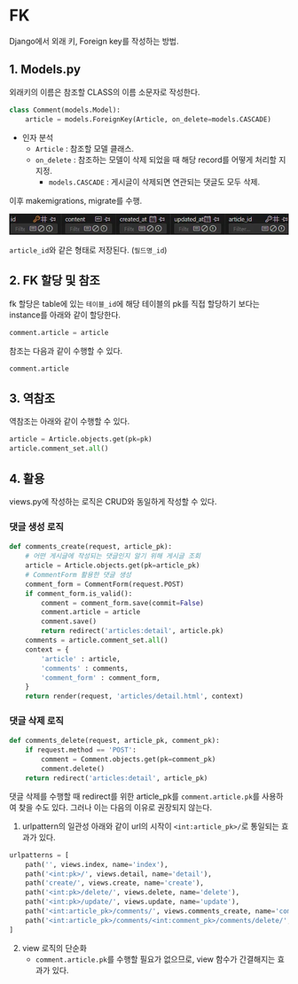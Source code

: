 # FK
Django에서 외래 키, Foreign key를 작성하는 방법.

## 1. Models.py
외래키의 이름은 참조할 CLASS의 이름 소문자로 작성한다.
```python
class Comment(models.Model):
    article = models.ForeignKey(Article, on_delete=models.CASCADE)
```
- 인자 분석
    - `Article` : 참조할 모델 클래스.
    - `on_delete` : 참조하는 모델이 삭제 되었을 때 해당 record를 어떻게 처리할 지 지정.
        - `models.CASCADE` : 게시글이 삭제되면 연관되는 댓글도 모두 삭제.

이후 makemigrations, migrate를 수행.

![alt text](image-6.png)

`article_id`와 같은 형태로 저장된다. (`필드명_id`)

## 2. FK 할당 및 참조
fk 할당은 table에 있는 `테이블_id`에 해당 테이블의 pk를 직접 할당하기 보다는 instance를 아래와 같이 할당한다.
```python
comment.article = article
```

참조는 다음과 같이 수행할 수 있다.
```python
comment.article
```

## 3. 역참조
역참조는 아래와 같이 수행할 수 있다.

```python
article = Article.objects.get(pk=pk)
article.comment_set.all()
```

## 4. 활용
views.py에 작성하는 로직은 CRUD와 동일하게 작성할 수 있다.

### 댓글 생성 로직
```PYTHON
def comments_create(request, article_pk):
    # 어떤 게시글에 작성되는 댓글인지 알기 위해 게시글 조회
    article = Article.objects.get(pk=article_pk)
    # CommentForm 활용한 댓글 생성
    comment_form = CommentForm(request.POST)
    if comment_form.is_valid():
        comment = comment_form.save(commit=False)
        comment.article = article
        comment.save()
        return redirect('articles:detail', article.pk)
    comments = article.comment_set.all()
    context = {
        'article' : article,
        'comments' : comments,
        'comment_form' : comment_form,
    }
    return render(request, 'articles/detail.html', context)
```

### 댓글 삭제 로직
```python
def comments_delete(request, article_pk, comment_pk):
    if request.method == 'POST':
        comment = Comment.objects.get(pk=comment_pk)
        comment.delete()
    return redirect('articles:detail', article_pk)
```
댓글 삭제를 수행할 때 redirect를 위한 article_pk를 `comment.article.pk`를 사용하여 찾을 수도 있다.
그러나 이는 다음의 이유로 권장되지 않는다.

1. urlpattern의 일관성
아래와 같이 url의 시작이 `<int:article_pk>/`로 통일되는 효과가 있다.

```python
urlpatterns = [
    path('', views.index, name='index'),
    path('<int:pk>/', views.detail, name='detail'),
    path('create/', views.create, name='create'),
    path('<int:pk>/delete/', views.delete, name='delete'),
    path('<int:pk>/update/', views.update, name='update'),
    path('<int:article_pk>/comments/', views.comments_create, name='comments_create'),
    path('<int:article_pk>/comments/<int:comment_pk>/comments/delete/', views.comments_delete, name='comments_delete'),
]
```
2. view 로직의 단순화
    - `comment.article.pk`를 수행할 필요가 없으므로, view 함수가 간결해지는 효과가 있다.
